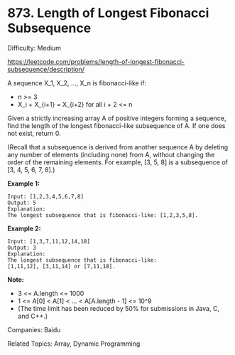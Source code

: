 # 873. Length of Longest Fibonacci Subsequence

Difficulty: Medium

https://leetcode.com/problems/length-of-longest-fibonacci-subsequence/description/

A sequence X_1, X_2, ..., X_n is fibonacci-like if:

* n >= 3
* X_i + X_{i+1} = X_{i+2} for all i + 2 <= n

Given a strictly increasing array A of positive integers forming a sequence, find the length of the longest fibonacci-like subsequence of A.  If one does not exist, return 0.

(Recall that a subsequence is derived from another sequence A by deleting any number of elements (including none) from A, without changing the order of the remaining elements.  For example, [3, 5, 8] is a subsequence of [3, 4, 5, 6, 7, 8].)

 

**Example 1:**
```
Input: [1,2,3,4,5,6,7,8]
Output: 5
Explanation:
The longest subsequence that is fibonacci-like: [1,2,3,5,8].
```
**Example 2:**
```
Input: [1,3,7,11,12,14,18]
Output: 3
Explanation:
The longest subsequence that is fibonacci-like:
[1,11,12], [3,11,14] or [7,11,18].
``` 

**Note:**

* 3 <= A.length <= 1000
* 1 <= A[0] < A[1] < ... < A[A.length - 1] <= 10^9
* (The time limit has been reduced by 50% for submissions in Java, C, and C++.)

Companies: Baidu

Related Topics: Array, Dynamic Programming
